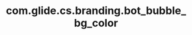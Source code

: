 ---
layout: page
title: com.glide.cs.branding.bot_bubble_bg_color
description: ""
value: "#E9EDF1"
---